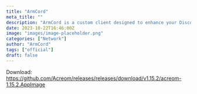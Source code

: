 ```yaml
---
title: "ArmCord"
meta_title: ""
description: "ArmCord is a custom client designed to enhance your Discord experience while keeping everything lightweight"
date: 2023-10-22T16:46:00Z
image: "images/image-placeholder.png"
categories: ["Network"]
author: "ArmCord"
tags: ["official"]
draft: false
---
```


Download: https://github.com/Acreom/releases/releases/download/v1.15.2/acreom-1.15.2.AppImage